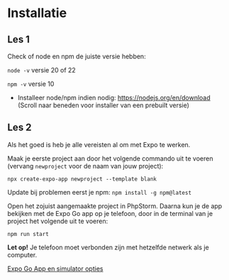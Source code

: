 # Installatie

## Les 1

Check of node en npm de juiste versie hebben:

`node -v` versie 20 of 22

`npm -v` versie 10

- Installeer node/npm indien nodig: https://nodejs.org/en/download (Scroll naar beneden voor installer van een prebuilt
  versie)

## Les 2

Als het goed is heb je alle vereisten al om met Expo te werken.

Maak je eerste project aan door het volgende commando uit te voeren (vervang `newproject` voor de naam van jouw
project):

`npx create-expo-app newproject --template blank`

Update bij problemen eerst je npm: `npm install -g npm@latest`

Open het zojuist aangemaakte project in PhpStorm. Daarna kun je de app bekijken met de Expo Go app op je telefoon, door
in de terminal van je project het volgende uit te voeren:

`npm run start`

**Let op!** Je telefoon moet verbonden zijn met hetzelfde netwerk als je computer.

[Expo Go App en simulator opties](https://docs.expo.dev/get-started/set-up-your-environment/)
